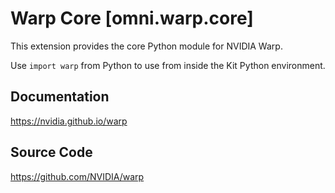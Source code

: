 # Warp Core [omni.warp.core]

This extension provides the core Python module for NVIDIA Warp. 

Use `import warp` from Python to use from inside the Kit Python environment.

## Documentation

https://nvidia.github.io/warp

## Source Code

https://github.com/NVIDIA/warp



